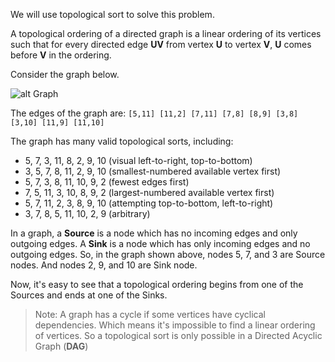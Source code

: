 We will use topological sort to solve this problem.

A topological ordering of a directed graph is a linear ordering of its vertices such that for every directed edge **UV** from vertex **U** to vertex **V**, **U** comes before **V** in the ordering.

Consider the graph below.

![alt Graph](https://upload.wikimedia.org/wikipedia/commons/thumb/0/03/Directed_acyclic_graph_2.svg/180px-Directed_acyclic_graph_2.svg.png)

The edges of the graph are: `[5,11] [11,2] [7,11] [7,8] [8,9] [3,8] [3,10] [11,9] [11,10]`

The graph has many valid topological sorts, including:

- 5, 7, 3, 11, 8, 2, 9, 10 (visual left-to-right, top-to-bottom)
- 3, 5, 7, 8, 11, 2, 9, 10 (smallest-numbered available vertex first)
- 5, 7, 3, 8, 11, 10, 9, 2 (fewest edges first)
- 7, 5, 11, 3, 10, 8, 9, 2 (largest-numbered available vertex first)
- 5, 7, 11, 2, 3, 8, 9, 10 (attempting top-to-bottom, left-to-right)
- 3, 7, 8, 5, 11, 10, 2, 9 (arbitrary)

In a graph, a **Source** is a node which has no incoming edges and only outgoing edges. A **Sink** is a node which has only incoming edges and no outgoing edges. So, in the graph shown above, nodes 5, 7, and 3 are Source nodes. And nodes 2, 9, and 10 are Sink node. 

Now, it's easy to see that a topological ordering begins from one of the Sources and ends at one of the Sinks.

>Note: A graph has a cycle if some vertices have cyclical dependencies. Which means it's impossible to find a linear ordering of vertices. So a topological sort is only possible in a Directed Acyclic Graph (**DAG**)


